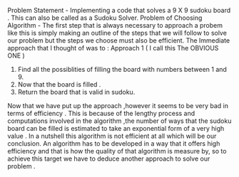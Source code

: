 Problem Statement - Implementing a code that solves a 9 X 9 sudoku board . This can also be called as a Sudoku Solver.
Problem of Choosing Algorithm - The first step that is always necessary to approach a probem like this is simply making an outline of the steps
                                that we will follow to solve our problem but the steps we choose must also be efficient. The Immediate approach 
                                that I thought of was to :
Approach 1 ( I call this The OBVIOUS ONE )
1) Find all the possiblities of filling the board with numbers between 1 and 9.
2) Now that the board is filled .
3) Return the board that is valid in sudoku.

Now that we have put up the approach ,however it seems to be very bad in terms of efficiency . This is because of the lengthy process and computations involved 
in the algorithm ,the number of ways that the sudoku board can be filled is estimated to take an exponential form of a very high value . In a nutshell this algorithm is 
not efficient at all which will be our conclusion. 
An algorithm has to be developed in a way that it offers high efficiency and that is how the quality of that algorithm is measure by,
so to achieve this target we have to deduce another approach to solve our problem .






                               
                        
